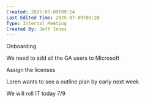```yaml
---
Created: 2025-07-09T09:14
Last Edited Time: 2025-07-09T09:20
Type: Internal Meeting
Created By: Jeff Innes
---
```

Onboarding

We need to add all the GA users to Microsoft

Assign the licenses

  

Loren wants to see a outline plan by early next week

We will roll IT today 7/9